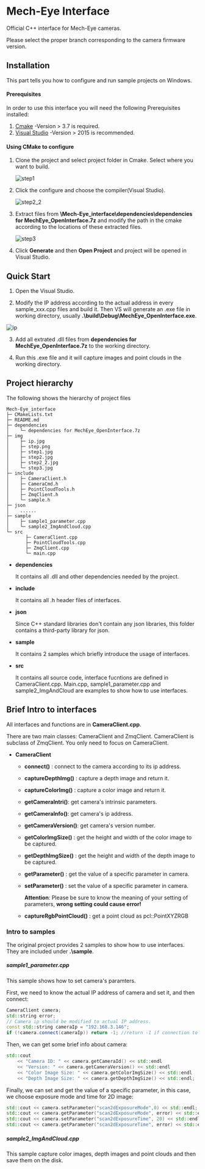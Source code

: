 # Mech-Eye Interface
Official C++ interface for Mech-Eye cameras.

Please select the  proper branch corresponding to the camera firmware version.

## Installation

This part tells you how to configure and run sample projects on Windows.

#### Prerequisites

In order to use this interface you will need the following Prerequisites installed:
1. [Cmake](https://cmake.org/) -Version > 3.7 is required.
2. [Visual Studio](https://visualstudio.microsoft.com/) -Version > 2015 is recommended.
#### Using CMake to configure 

1. Clone the project and select project folder in Cmake. Select where you want to build.

   ![step1](./img/step1.jpg)

2. Click the configure and choose the compiler(Visual Studio).

   ![step2_2](./img/step2_2.jpg)

3. Extract files from **\Mech-Eye_interface\dependencies\dependencies for MechEye_OpenInterface.7z** and modify the path in the cmake according to the locations of these extracted files.

   ![step3](./img/step3.jpg)

4. Click **Generate** and then **Open Project** and project will be opened in Visual Studio.


## Quick Start

1. Open the Visual Studio.

2. Modify the IP address according to the actual address in every sample_xxx.cpp files and build it. Then VS will generate an .exe file in working directory, usually **.\build\Debug\MechEye_OpenInterface.exe**.

![ip](./img/ip.jpg)


3. Add all extrated .dll files from **dependencies for MechEye_OpenInterface.7z** to the working directory.

4. Run this .exe file and it will capture images and point clouds in the working directory.

## Project hierarchy

The following shows the hierarchy of project files

```
Mech-Eye_interface
├─ CMakeLists.txt
├─ README.md
├─ dependencies
│    └─ dependencies for MechEye_OpenInterface.7z
├─ img
│    ├─ ip.jpg
│    ├─ step.png
│    ├─ step1.jpg
│    ├─ step2.jpg
│    ├─ step2_2.jpg
│    └─ step3.jpg
├─ include
│    ├─ CameraClient.h
│    ├─ CameraCmd.h
│    ├─ PointCloudTools.h
│    ├─ ZmqClient.h
│    └─ sample.h
├─ json
│    ......
├─ sample
│    ├─ sample1_parameter.cpp
│    └─ sample2_ImgAndCloud.cpp
└─ src
       ├─ CameraClient.cpp
       ├─ PointCloudTools.cpp
       ├─ ZmqClient.cpp
       └─ main.cpp
```

* **dependencies**

  It contains all .dll and other dependencies needed by the project.

* **include**

  It contains all .h header files of interfaces.

* **json**

  Since C++ standard libraries don't contain any json libraries, this folder contains a third-party library for json.

* **sample**

  It contains 2 samples which briefly introduce the usage of interfaces.

* **src**

  It contains all source code, interface fucntions are defined in CameraClient.cpp. Main.cpp, sample1_parameter.cpp and sample2_ImgAndCloud are examples to show how to use interfaces.

## Brief Intro to interfaces

All interfaces and functions are in  **CameraClient.cpp**.

There are two main classes: CameraClient and ZmqClient. CameraClient is subclass of ZmqClient. You only need to focus on CameraClient.

* **CameraClient**

  * **connect()** : connect to the camera according to its ip address.

  * **captureDepthImg()** : capture a depth image and return it.

  * **captureColorImg()** : capture a color image and return it.

  * **getCameraIntri()**: get camera's intrinsic parameters.

  * **getCameraInfo()**: get camera's ip address.

  * **getCameraVersion()**: get camera's version number.

  * **getColorImgSize()** : get the height and width of the color image to be captured.
  
  * **getDepthImgSize()** : get the height and width of the depth image to be captured.
  
  * **getParameter()** : get the value of a specific parameter in camera.

  * **setParameter()** : set the value of a specific parameter in camera.

    **Attention**: Please be sure to know the meaning of your setting of parameters, **wrong setting could cause error!**

  * **captureRgbPointCloud()** : get a point cloud as pcl::PointXYZRGB


### Intro to samples

The original project provides 2 samples to show how to use interfaces. They are included under **.\sample**.

##### sample1_parameter.cpp

This sample shows how to set camera's paramters.

First, we need to know the actual IP address of camera and set it, and then connect:

```c++
CameraClient camera;
std::string error;
// Camera ip should be modified to actual IP address.
const std::string cameraIp = "192.168.3.146";
if (!camera.connect(cameraIp)) return -1; //return -1 if connection to camera fails

```

Then, we can get some brief info about camera:

```c++
std::cout 
	<< "Camera ID: " << camera.getCameraId() << std::endl
	<< "Version: " << camera.getCameraVersion() << std::endl 
	<< "Color Image Size: " << camera.getColorImgSize() << std::endl
	<< "Depth Image Size: " << camera.getDepthImgSize() << std::endl; 
```

Finally, we can set and get the value of a specific parameter, in this case, we choose exposure mode and time for 2D image:

```c++
std::cout << camera.setParameter("scan2dExposureMode",0) << std::endl;
std::cout << camera.getParameter("scan2dExposureMode", error) << std::endl;
std::cout << camera.setParameter("scan2dExposureTime", 20) << std::endl;
std::cout << camera.getParameter("scan2dExposureTime", error) << std::endl;
```

##### sample2_ImgAndCloud.cpp

This sample capture color images, depth images and point clouds and then save them on the disk.
